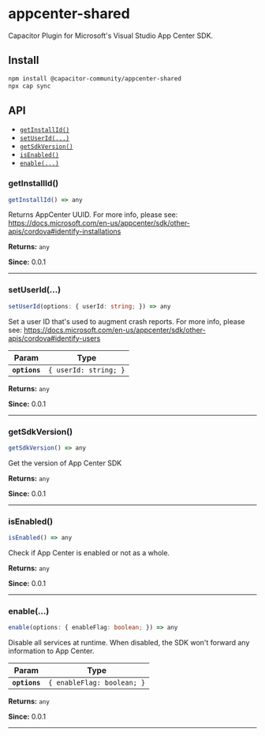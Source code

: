 # appcenter-shared

Capacitor Plugin for Microsoft's Visual Studio App Center SDK.

## Install

```bash
npm install @capacitor-community/appcenter-shared
npx cap sync
```

## API

<docgen-index>

* [`getInstallId()`](#getinstallid)
* [`setUserId(...)`](#setuserid)
* [`getSdkVersion()`](#getsdkversion)
* [`isEnabled()`](#isenabled)
* [`enable(...)`](#enable)

</docgen-index>

<docgen-api>
<!--Update the source file JSDoc comments and rerun docgen to update the docs below-->

### getInstallId()

```typescript
getInstallId() => any
```

Returns AppCenter UUID.
For more info, please see: https://docs.microsoft.com/en-us/appcenter/sdk/other-apis/cordova#identify-installations

**Returns:** <code>any</code>

**Since:** 0.0.1

--------------------


### setUserId(...)

```typescript
setUserId(options: { userId: string; }) => any
```

Set a user ID that's used to augment crash reports.
For more info, please see: https://docs.microsoft.com/en-us/appcenter/sdk/other-apis/cordova#identify-users

| Param         | Type                             |
| ------------- | -------------------------------- |
| **`options`** | <code>{ userId: string; }</code> |

**Returns:** <code>any</code>

**Since:** 0.0.1

--------------------


### getSdkVersion()

```typescript
getSdkVersion() => any
```

Get the version of App Center SDK

**Returns:** <code>any</code>

**Since:** 0.0.1

--------------------


### isEnabled()

```typescript
isEnabled() => any
```

Check if App Center is enabled or not as a whole.

**Returns:** <code>any</code>

**Since:** 0.0.1

--------------------


### enable(...)

```typescript
enable(options: { enableFlag: boolean; }) => any
```

Disable all services at runtime. When disabled, the SDK won't forward any information to App Center.

| Param         | Type                                  |
| ------------- | ------------------------------------- |
| **`options`** | <code>{ enableFlag: boolean; }</code> |

**Returns:** <code>any</code>

**Since:** 0.0.1

--------------------

</docgen-api>
